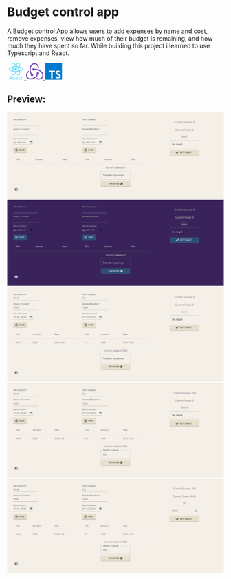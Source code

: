 <h1>Budget control app</h1>
<p>A Budget control App allows users to add expenses by name and cost, remove 
expenses, view how much of their budget is remaining, and how much they have
spent so far. While building this project i learned to use Typescript and React. </p>
<p align="left">
<a href="https://reactjs.org/" target="_blank" rel="noreferrer"> 
<img src="https://raw.githubusercontent.com/devicons/devicon/master/icons/react/react-original-wordmark.svg" alt="react" width="40" height="40"/> </a>
<a href="https://redux.js.org" target="_blank" rel="noreferrer"> 
<img src="https://raw.githubusercontent.com/devicons/devicon/master/icons/redux/redux-original.svg" alt="redux" width="40" height="40"/> </a> 
<a href="https://www.typescriptlang.org/" target="_blank" rel="noreferrer"> 
<img src="https://raw.githubusercontent.com/devicons/devicon/master/icons/typescript/typescript-original.svg" alt="typescript" width="40" height="40"/> </a>
</p>

## Preview:
![homepage](media/screen1.png)
![theme](media/screen2.png)
![addicome&expenses](media/screen3.png)
![savings](media/screen4.png)
![target](media/screen5.png)
